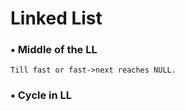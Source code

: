 # Linked List

### • Middle of the LL
    Till fast or fast->next reaches NULL. 

### • Cycle in LL
    